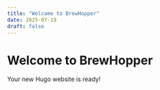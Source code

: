 ```yaml
---
title: "Welcome to BrewHopper"
date: 2025-07-19
draft: false
---
```


# Welcome to BrewHopper

Your new Hugo website is ready!